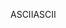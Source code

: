 <span data-ttu-id="2b63b-101">ASCII</span><span class="sxs-lookup"><span data-stu-id="2b63b-101">ASCII</span></span>